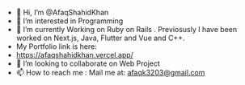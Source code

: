 - 👋 Hi, I’m @AfaqShahidKhan
- 👀 I’m interested in Programming
- 🌱 I’m currently Working on Ruby on Rails . Previosusly I have been worked on Next.js, Java, Flutter and Vue and C++.
- My Portfolio link is here:
- https://afaqshahidkhan.vercel.app/
- 💞️ I’m looking to collaborate on Web Project
- 📫 How to reach me : Mail me at:  afaqk3203@gmail.com

<!---
AfaqShahidKhan/AfaqShahidKhan is a ✨ special ✨ repository because its `README.md` (this file) appears on your GitHub profile.
You can click the Preview link to take a look at your changes.
--->
